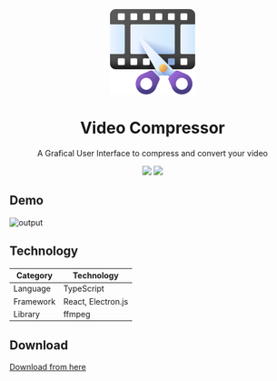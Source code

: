 <p align="center">
  <img src="./.github/icon.png" width="150" />
</p>

<h1 align="center">
  Video Compressor
  <br>
</h1>

<p align="center">
    A Grafical User Interface to compress and convert your video
</p>

<p align="center">
  <img src="https://img.shields.io/badge/-FFmpeg-007808.svg?logo=ffmpeg&style=popout">
  <img src="https://img.shields.io/badge/Electron-2F4F4F?logo=electron&style=popout
  ">
</p>

## Demo

![output](https://github.com/tkwonn/video-compressor/assets/66197642/913a132c-17e2-40f5-844c-32384c217306)


## Technology

| **Category**                             | **Technology**                           |
|------------------------------------------|------------------------------------------|
| Language                                 | TypeScript                               |
| Framework                                | React, Electron.js                       |
| Library                                  | ffmpeg                                   |


## Download

[Download from here](https://github.com/tkwonn/video-compressor/releases)
